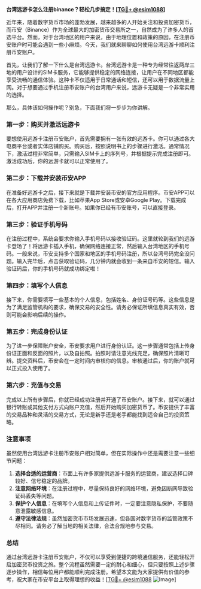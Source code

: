 **台湾远游卡怎么注册binance？轻松几步搞定！[[TG💪+ @esim1088](https://t.me/s/esim1088)]**

近年来，随着数字货币市场的蓬勃发展，越来越多的人开始关注和投资加密货币，而币安（Binance）作为全球最大的加密货币交易所之一，自然成为了许多人的首选平台。然而，对于台湾地区的用户来说，由于地理位置和政策的原因，在注册币安账户时可能会遇到一些小麻烦。今天，我们就来聊聊如何使用台湾远游卡顺利注册币安账户。

首先，让我们了解一下什么是台湾远游卡。台湾远游卡是一种专为经常往返两岸三地的用户设计的SIM卡服务，它能够提供稳定的网络连接，让用户在不同地区都能享受流畅的通信体验。这种卡不仅适用于日常通话和短信，还可以用于数据流量上网。对于想要通过手机注册币安账户的台湾用户来说，远游卡无疑是一个非常实用的选择。

那么，具体该如何操作呢？别急，下面我们将一步步为你讲解。

### **第一步：购买并激活远游卡**

要想使用远游卡注册币安账户，首先需要拥有一张有效的远游卡。你可以通过各大电商平台或者实体店铺购买。购买后，按照说明书上的步骤进行激活。通常情况下，激活过程非常简单，只需输入SIM卡上的序列号，并根据提示完成注册即可。激活成功后，你的远游卡就可以正常使用了。

### **第二步：下载并安装币安APP**

在准备好远游卡之后，接下来就是下载并安装币安的官方应用程序。币安APP可以在各大应用商店免费下载，比如苹果App Store或安卓Google Play。下载完成后，打开APP并注册一个新账号。如果你已经有币安账号，可以直接登录。

### **第三步：验证手机号码**

在注册过程中，系统会要求你输入手机号码以接收验证码。这里就轮到我们的远游卡登场了！将远游卡插入手机，确保网络连接正常，然后输入台湾地区的手机号码。一般来说，币安支持多个国家和地区的手机号码注册，所以台湾号码完全没问题。输入完毕后，点击获取验证码，几分钟内就会收到一条来自币安的短信。输入验证码后，你的手机号码就成功绑定啦！

### **第四步：填写个人信息**

接下来，你需要填写一些基本的个人信息，包括姓名、身份证号码等。这些信息是为了满足监管机构的要求，确保交易的安全性。请务必保证所填信息真实有效，否则可能会影响后续的操作。

### **第五步：完成身份认证**

为了进一步保障账户安全，币安要求用户进行身份认证。这一步骤通常包括上传身份证正面和反面的照片，以及自拍照。拍照时请注意光线充足，确保照片清晰可辨。提交资料后，币安会在一定时间内审核你的信息。审核通过后，你的账户就可以正式投入使用了。

### **第六步：充值与交易**

完成以上所有步骤后，你就已经成功注册并开通了币安账户。接下来，就可以通过银行转账或其他支付方式向账户充值，然后开始购买加密货币了。币安提供了丰富的交易品种和灵活的交易方式，无论是新手还是老手都能找到适合自己的投资策略。

### **注意事项**

虽然使用台湾远游卡注册币安账户相对简单，但在实际操作中还是需要注意一些细节问题：

1. **选择合适的运营商**：市面上有许多家提供远游卡服务的运营商，建议选择口碑较好、信号稳定的品牌。
2. **注意网络环境**：在注册过程中，尽量保持良好的网络环境，避免因断网导致验证码丢失等问题。
3. **保护个人信息**：在填写个人信息和上传证件时，一定要注意隐私保护，不要随意泄露敏感信息。
4. **遵守法律法规**：虽然加密货币市场发展迅速，但各国对数字货币的监管政策不尽相同。请务必了解当地的相关法律，合法合规地参与交易。

### **总结**

通过台湾远游卡注册币安账户，不仅可以享受到便捷的跨境通信服务，还能轻松开启加密货币投资之旅。整个流程虽然需要一定的耐心和细心，但只要按照上述步骤逐步操作，相信每位用户都能顺利完成注册。希望本文能为大家提供有价值的参考，祝大家在币安平台上取得理想的收益！[[TG💪+ @esim1088](https://t.me/s/esim1088) ![Image](https://i.postimg.cc/4NQfJmqS/Snipaste-2025-05-13-00-14-12.png)]